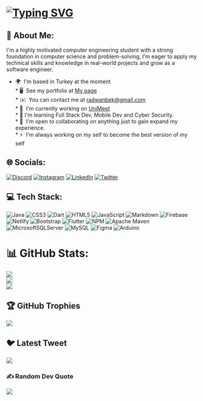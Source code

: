 [![Typing SVG](https://readme-typing-svg.demolab.com?font=Fira+Code&size=25&pause=1000&center=false&vCenter=false&width=500&lines=HELLO!;I'm+Radwan+;Computer+Engineering+Student+;Software+Engineer;Mobile+Developer;Full+Stack+Developer)](https://git.io/typing-svg)
=======================

💫 About Me: 
--------------------

I'm a highly motivated computer engineering student with a strong foundation in computer science and problem-solving, I'm eager to apply my technical skills and knowledge in real-world projects and grow as a software engineer.


* 🌍  I'm based in Turkey at the moment<br>* 🖥️  See my portfolio at  [My page](http://radwanbek.me)<br>* ✉️  You can contact me at [radwanbek@gmail.com](mailto:radwanbek@gmail.com)<br>* 🚀  I'm currently working on [UniMeet](https://radwanh.github.io/UniMeet-Webpage/)<br>* 🧠  I'm learning Full Stack Dev, Mobile Dev and Cyber Security.<br>* 🤝  I'm open to collaborating on anything just to gain expand my experience.<br>* ⚡  I'm always working on my self to become the best version of my self


## 🌐 Socials:
[![Discord](https://img.shields.io/badge/Discord-%237289DA.svg?logo=discord&logoColor=white)](https://discord.gg/Raz#9065) [![Instagram](https://img.shields.io/badge/Instagram-%23E4405F.svg?logo=Instagram&logoColor=white)](https://instagram.com/radwanbek) [![LinkedIn](https://img.shields.io/badge/LinkedIn-%230077B5.svg?logo=linkedin&logoColor=white)](https://linkedin.com/in/radwanbek) [![Twitter](https://img.shields.io/badge/Twitter-%231DA1F2.svg?logo=Twitter&logoColor=white)](https://twitter.com/radwanbek) 

## 💻 Tech Stack:
![Java](https://img.shields.io/badge/java-%23ED8B00.svg?style=for-the-badge&logo=java&logoColor=white) ![CSS3](https://img.shields.io/badge/css3-%231572B6.svg?style=for-the-badge&logo=css3&logoColor=white) ![Dart](https://img.shields.io/badge/dart-%230175C2.svg?style=for-the-badge&logo=dart&logoColor=white) ![HTML5](https://img.shields.io/badge/html5-%23E34F26.svg?style=for-the-badge&logo=html5&logoColor=white) ![JavaScript](https://img.shields.io/badge/javascript-%23323330.svg?style=for-the-badge&logo=javascript&logoColor=%23F7DF1E) ![Markdown](https://img.shields.io/badge/markdown-%23000000.svg?style=for-the-badge&logo=markdown&logoColor=white) ![Firebase](https://img.shields.io/badge/firebase-%23039BE5.svg?style=for-the-badge&logo=firebase) ![Netlify](https://img.shields.io/badge/netlify-%23000000.svg?style=for-the-badge&logo=netlify&logoColor=#00C7B7) ![Bootstrap](https://img.shields.io/badge/bootstrap-%23563D7C.svg?style=for-the-badge&logo=bootstrap&logoColor=white) ![Flutter](https://img.shields.io/badge/Flutter-%2302569B.svg?style=for-the-badge&logo=Flutter&logoColor=white) ![NPM](https://img.shields.io/badge/NPM-%23000000.svg?style=for-the-badge&logo=npm&logoColor=white) ![Apache Maven](https://img.shields.io/badge/Apache%20Maven-C71A36?style=for-the-badge&logo=Apache%20Maven&logoColor=white) ![MicrosoftSQLServer](https://img.shields.io/badge/Microsoft%20SQL%20Sever-CC2927?style=for-the-badge&logo=microsoft%20sql%20server&logoColor=white) ![MySQL](https://img.shields.io/badge/mysql-%2300f.svg?style=for-the-badge&logo=mysql&logoColor=white) 	![Figma](https://img.shields.io/badge/figma-%23F24E1E.svg?style=for-the-badge&logo=figma&logoColor=white) ![Arduino](https://img.shields.io/badge/-Arduino-00979D?style=for-the-badge&logo=Arduino&logoColor=white)
# 📊 GitHub Stats:
![](https://github-readme-stats.vercel.app/api?username=RadwanH&theme=gotham&hide_border=true&include_all_commits=false&count_private=true)<br/>
![](https://github-readme-streak-stats.herokuapp.com/?user=RadwanH&theme=gotham&hide_border=true)<br/>
![](https://github-readme-stats.vercel.app/api/top-langs/?username=RadwanH&theme=gotham&hide_border=true&include_all_commits=false&count_private=true&layout=compact)

## 🏆 GitHub Trophies
![](https://github-profile-trophy.vercel.app/?username=RadwanH&theme=apprentice&no-frame=true&no-bg=false&margin-w=4)

## 🐦 Latest Tweet
[![](https://gtce.itsvg.in/api?username=radwanbek)](https://github.com/VishwaGauravIn/github-twitter-card-embed)

### ✍️ Random Dev Quote
![](https://quotes-github-readme.vercel.app/api?type=horizontal&theme=tokyonight)